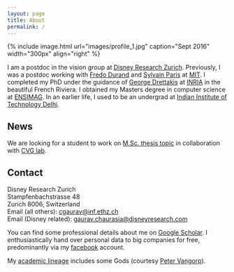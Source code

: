 ```yaml
---
layout: page
title: About
permalink: /
---
```


{% include image.html url="images/profile_1.jpg" caption="Sept 2016" width="300px" align="right" %}

I am a postdoc in the vision group at [Disney Research Zurich].
Previously, I was a postdoc working with [Fredo Durand] and [Sylvain Paris]
at [MIT]. I completed my PhD under the guidance of [George Drettakis]
at [INRIA] in the beautiful French Riviera. I obtained my Masters degree in
computer science at [ENSIMAG]. In an earlier life, I used to be an undergrad
at [Indian Institute of Technology Delhi].

## News

We are looking for a student to work on [M.Sc. thesis topic](https://sirop.org/app/eb2713ed-dd02-4755-b4ce-910b6f64ec4c) in collaboration with [CVG lab](http://www.cvg.ethz.ch/).

## Contact

Disney Research Zurich<br />
Stampfenbachstrasse 48<br />
Zurich 8006, Switzerland<br />
Email (all others):     [cgaurav@inf.ethz.ch] <br />
Email (Disney related): [gaurav.chaurasia@disneyresearch.com]

You can find some professional details about me on [Google Scholar].
I enthusiastically hand over personal data to big companies for free,
predominantly via my [facebook] account.

My [academic lineage](files/GauravChaurasia_academic_lineage.pdf)
includes some Gods (courtesy [Peter Vangorp]).

[Disney Research Zurich]: http://www.disneyresearch.com/research-labs/disney-research-zurich/
[INRIA]: https://team.inria.fr/graphdeco/
[Indian Institute of Technology Delhi]: http://www.cse.iitd.ac.in
[George Drettakis]: http://www-sop.inria.fr/members/George.Drettakis
[ENSIMAG]: http://ensimag.grenoble-inp.fr
[Fredo Durand]: http://people.csail.mit.edu/fredo/
[Sylvain Paris]: http://people.csail.mit.edu/sparis/
[MIT]: http://www.csail.mit.edu/
[facebook]: http://www.facebook.com/{{site.author.facebook}}
[Google Scholar]: http://scholar.google.com/citations?user={{site.author.scholar}}&hl=en&oi=ao
[cgaurav@inf.ethz.ch]: mailto:cgaurav@inf.ethz.ch
[gaurav.chaurasia@disneyresearch.com]: mailto:gaurav.chaurasia@disneyresearch.com
[Peter Vangorp]: http://users.telenet.be/pvangorp/
